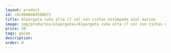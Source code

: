 ```yaml
---
layout: product
id: c0c8908b0d598671
title: Alpargata cuña alta (7 cm) con cintas estampada azul marino
image: img/productos/alpargatas/Alpargata cuña alta (7 cm) con cintas estampada azul marino=58=gaimo.webp
price: 58
tags: gaimo
description: 
order: 0
---
```

